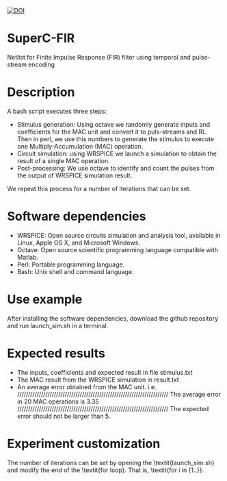 [![DOI](https://zenodo.org/badge/DOI/10.5281/zenodo.5746714.svg)](https://doi.org/10.5281/zenodo.5746714)

# SuperC-FIR
Netlist for Finite Impulse Response (FIR) filter using temporal and pulse-stream encoding

# Description

A bash script executes three steps: 
* Stimulus generation: Using octave we randomly generate inputs and coefficients for the MAC unit and convert it to puls-streams and RL. Then in perl, we use this numbers to generate the stimulus to execute one Multiply-Accumulation (MAC) operation. 
* Circuit simulation: using WRSPICE we launch a simulation to obtain the result of a single MAC operation.
* Post-processing: We use octave to identify and count the pulses from the output of WRSPICE simulation result.

We repeat this process for a number of iterations that can be set. 

# Software dependencies

* WRSPICE: Open source circuits simulation and analysis tool, available in Linux, Apple OS X, and Microsoft Windows. 
* Octave: Open source scientific programming language compatible with Matlab. 
* Perl: Portable programming language. 
* Bash: Unix shell and command language.

# Use example

After installing the software dependencies, download the github repository and run launch_sim.sh in a terminal. 

# Expected results

* The inputs, coefficients and expected result in file stimulus.txt
* The MAC result from the WRSPICE simulation in result.txt
* An average error obtained from the MAC unit. i.e.
//////////////////////////////////////////////////////////////////////
The average error in 20 MAC operations is 3.35
//////////////////////////////////////////////////////////////////////
The expected error should not be larger than 5.

# Experiment customization
The number of iterations can be set by opening the \textit{launch\_sim.sh} and modify the end of the \textit{for loop}. That is, \textit{for i in {1..<ITERATION>}}.

